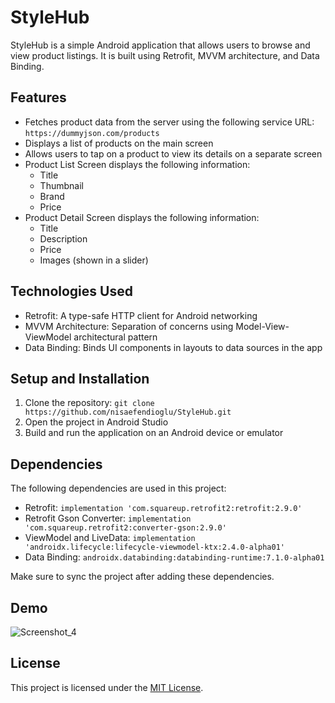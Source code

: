 # StyleHub

StyleHub is a simple Android application that allows users to browse and view product listings. It is built using Retrofit, MVVM architecture, and Data Binding.

## Features

- Fetches product data from the server using the following service URL: `https://dummyjson.com/products`
- Displays a list of products on the main screen
- Allows users to tap on a product to view its details on a separate screen
- Product List Screen displays the following information:
    - Title
    - Thumbnail
    - Brand
    - Price
- Product Detail Screen displays the following information:
    - Title
    - Description
    - Price
    - Images (shown in a slider)

## Technologies Used

- Retrofit: A type-safe HTTP client for Android networking
- MVVM Architecture: Separation of concerns using Model-View-ViewModel architectural pattern
- Data Binding: Binds UI components in layouts to data sources in the app

## Setup and Installation

1. Clone the repository: `git clone https://github.com/nisaefendioglu/StyleHub.git`
2. Open the project in Android Studio
3. Build and run the application on an Android device or emulator

## Dependencies

The following dependencies are used in this project:

- Retrofit: `implementation 'com.squareup.retrofit2:retrofit:2.9.0'`
- Retrofit Gson Converter: `implementation 'com.squareup.retrofit2:converter-gson:2.9.0'`
- ViewModel and LiveData: `implementation 'androidx.lifecycle:lifecycle-viewmodel-ktx:2.4.0-alpha01'`
- Data Binding: `androidx.databinding:databinding-runtime:7.1.0-alpha01`

Make sure to sync the project after adding these dependencies.

## Demo

![Screenshot_4](https://github.com/nisaefendioglu/ShoppingApp/assets/48391281/76175f49-0835-4f74-8993-663df43579ef)

## License

This project is licensed under the [MIT License](LICENSE).
